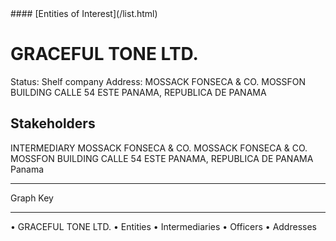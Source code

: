 <link rel="stylesheet" type="text/css" href="../../assets/style.css">
#### [Entities of Interest](/list.html)

# GRACEFUL TONE LTD.
Status: Shelf company
Address: MOSSACK FONSECA & CO. MOSSFON BUILDING CALLE 54 ESTE PANAMA, REPUBLICA DE PANAMA

## Stakeholders
INTERMEDIARY
MOSSACK FONSECA & CO.
MOSSACK FONSECA & CO. MOSSFON BUILDING CALLE 54 ESTE PANAMA, REPUBLICA DE PANAMA
Panama




---



<div class="legend">
Graph Key
<hr>
<span class="focus">• GRACEFUL TONE LTD.</span>
<span class="entity">• Entities</span>
<span class="intermediary">• Intermediaries</span>
<span class="officer">• Officers</span>
<span class="address">• Addresses</span>
</div>


<img src="http://eoi-graphs.s3-website-eu-west-1.amazonaws.com/GRACEFUL_TONE_LTD..png" alt="">

